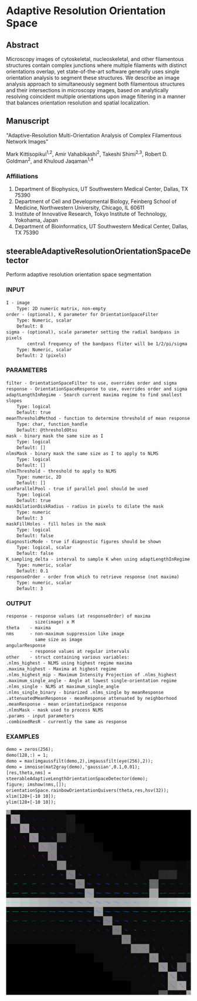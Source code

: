 # Adaptive Resolution Orientation Space

## Abstract
Microscopy images of cytoskeletal, nucleoskeletal, and other filamentous
structures contain complex junctions where multiple filaments with distinct
orientations overlap, yet state-of-the-art software generally uses single
orientation analysis to segment these structures.
We describe an image analysis approach to simultaneously segment both
filamentous structures and their intersections in microscopy images,
based on analytically resolving coincident multiple orientations upon
image filtering in a manner that balances orientation resolution and
spatial localization.


## Manuscript

"Adaptive-Resolution Multi-Orientation Analysis of Complex Filamentous Network Images"

Mark Kittisopikul<sup>1,2</sup>, Amir Vahabikashi<sup>2</sup>, Takeshi Shimi<sup>2,3</sup>, Robert D. Goldman<sup>2</sup>, and Khuloud Jaqaman<sup>1,4</sup>

### Affiliations

1. Department of Biophysics, UT Southwestern Medical Center, Dallas, TX 75390
2. Department of Cell and Developmental Biology, Feinberg School of Medicine, Northwestern University, Chicago, IL 60611
3. Institute of Innovative Research, Tokyo Institute of Technology, Yokohama, Japan
4. Department of Bioinformatics, UT Southwestern Medical Center, Dallas, TX 75390


## steerableAdaptiveResolutionOrientationSpaceDetector
Perform adaptive resolution orientation space segmentation

### INPUT
    I - image
        Type: 2D numeric matrix, non-empty
    order - (optional), K parameter for OrientationSpaceFilter
        Type: Numeric, scalar
        Default: 8
    sigma - (optional), scale parameter setting the radial bandpass in pixels
            central frequency of the bandpass fliter will be 1/2/pi/sigma
        Type: Numeric, scalar
        Default: 2 (pixels)

### PARAMETERS
    filter - OrientationSpaceFilter to use, overrides order and sigma
    response - OrientationSpaceResponse to use, overrides order and sigma
    adaptLengthInRegime - Search current maxima regime to find smallest slopes
        Type: logical
        Default: true
    meanThresholdMethod - function to determine threshold of mean response
        Type: char, function_handle
        Default: @thresholdOtsu
    mask - binary mask the same size as I
        Type: logical
        Default: []
    nlmsMask - binary mask the same size as I to apply to NLMS
        Type: logical
        Default: []
    nlmsThreshold - threshold to apply to NLMS
        Type: numeric, 2D
        Default: []
    useParallelPool - true if parallel pool should be used
        Type: logical
        Default: true
    maskDilationDiskRadius - radius in pixels to dilate the mask 
        Type: numeric
        Default: 3
    maskFillHoles - fill holes in the mask
        Type: logical
        Default: false
    diagnosticMode - true if diagnostic figures should be shown
        Type: logical, scalar
        Default: false
    K_sampling_delta - interval to sample K when using adaptLengthInRegime
        Type: numeric, scalar
        Default: 0.1
    responseOrder - order from which to retrieve response (not maxima)
        Type: numeric, scalar
        Default: 3

### OUTPUT
    response - response values (at responseOrder) of maxima
               size(image) x M
    theta    - maxima
    nms      - non-maximum suppression like image
               same size as image
    angularResponse
             - response values at regular intervals
    other    - struct containing various variables:
    .nlms_highest - NLMS using highest regime maxima
    .maxima_highest - Maxima at highest regime
    .nlms_highest_mip - Maximum Intensity Projection of .nlms_highest
    .maximum_single_angle - Angle at lowest single-orientation regime
    .nlms_single - NLMS at maximum_single_angle
    .nlms_single_binary - binarized .nlms_single by meanResponse
    .attenuatedMeanResponse - meanResponse attenuated by neighborhood
    .meanResponse - mean orientationSpace response
    .nlmsMask - mask used to process NLMS
    .params - input parameters
    .combinedResR - currently the same as response

### EXAMPLES
    demo = zeros(256);
    demo(128,:) = 1;
    demo = max(imgaussfilt(demo,2),imgaussfilt(eye(256),2));
    demo = imnoise(mat2gray(demo),'gaussian',0.1,0.01);
    [res,theta,nms] = steerableAdaptiveLengthOrientationSpaceDetector(demo);
    figure; imshow(nms,[]);
    orientationSpace.rainbowOrientationQuivers(theta,res,hsv(32));
    xlim(128+[-10 10]);
    ylim(128+[-10 10]);

![Zoom in Demonstration of Adaptive Resolution Orientation Space and NLMS Analysis](demo/demo.png)
